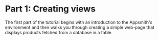 # Part 1: Creating views

The first part of the tutorial begins with an introduction to the Appsmith's environment and then walks you through creating a simple web-page that displays products fetched from a database in a table.


